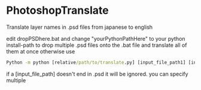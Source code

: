 # PhotoshopTranslate

Translate layer names in .psd files from japanese to english

edit dropPSDhere.bat and change "yourPythonPathHere" to your python install-path to drop multiple .psd files onto the .bat file and translate all of them at once
otherwise use 

```cmd
Python -m python [relative/path/to/translate.py] [input_file_path1] [input_file_path2] ...
```

if a [input_file_path] doesn't end in .psd it will be ignored.
you can specify multiple